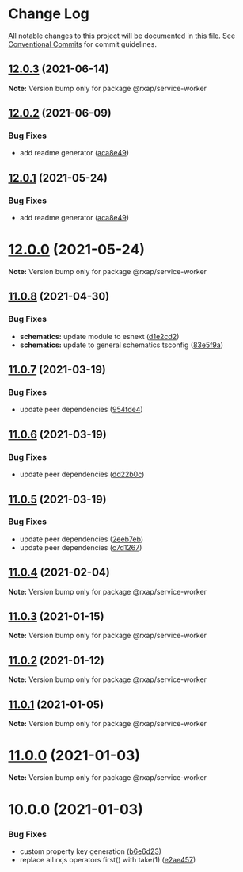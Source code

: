 # Change Log

All notable changes to this project will be documented in this file.
See [Conventional Commits](https://conventionalcommits.org) for commit guidelines.

## [12.0.3](https://gitlab.com/rxap/packages/compare/@rxap/service-worker@12.0.2...@rxap/service-worker@12.0.3) (2021-06-14)

**Note:** Version bump only for package @rxap/service-worker





## [12.0.2](https://gitlab.com/rxap/packages/compare/@rxap/service-worker@11.0.9...@rxap/service-worker@12.0.2) (2021-06-09)


### Bug Fixes

* add readme generator ([aca8e49](https://gitlab.com/rxap/packages/commit/aca8e495f06d81edf14e56fdd1e6a3c2d7de4c50))





## [12.0.1](https://gitlab.com/rxap/packages/compare/@rxap/service-worker@12.0.0...@rxap/service-worker@12.0.1) (2021-05-24)


### Bug Fixes

* add readme generator ([aca8e49](https://gitlab.com/rxap/packages/commit/aca8e495f06d81edf14e56fdd1e6a3c2d7de4c50))





# [12.0.0](https://gitlab.com/rxap/packages/compare/@rxap/service-worker@11.0.8...@rxap/service-worker@12.0.0) (2021-05-24)

**Note:** Version bump only for package @rxap/service-worker





## [11.0.8](https://gitlab.com/rxap/packages/compare/@rxap/service-worker@11.0.7...@rxap/service-worker@11.0.8) (2021-04-30)


### Bug Fixes

* **schematics:** update module to esnext ([d1e2cd2](https://gitlab.com/rxap/packages/commit/d1e2cd252f3866471935131187b3acaefe2cca82))
* **schematics:** update to general schematics tsconfig ([83e5f9a](https://gitlab.com/rxap/packages/commit/83e5f9a0cf1810686a503425d87a5e4ae30b8c84))





## [11.0.7](https://gitlab.com/rxap/packages/compare/@rxap/service-worker@11.0.6...@rxap/service-worker@11.0.7) (2021-03-19)


### Bug Fixes

* update peer dependencies ([954fde4](https://gitlab.com/rxap/packages/commit/954fde47836ff0c1f25a77c33ff871ddc7685b6c))





## [11.0.6](https://gitlab.com/rxap/packages/compare/@rxap/service-worker@11.0.5...@rxap/service-worker@11.0.6) (2021-03-19)


### Bug Fixes

* update peer dependencies ([dd22b0c](https://gitlab.com/rxap/packages/commit/dd22b0ce053bc266c7aea659a2faf3be39f424e7))





## [11.0.5](https://gitlab.com/rxap/packages/compare/@rxap/service-worker@11.0.4...@rxap/service-worker@11.0.5) (2021-03-19)


### Bug Fixes

* update peer dependencies ([2eeb7eb](https://gitlab.com/rxap/packages/commit/2eeb7eb85eedd6d610e855dc1724c7153cf01fd0))
* update peer dependencies ([c7d1267](https://gitlab.com/rxap/packages/commit/c7d12671f3efc198985cddee92caa2558e74b023))





## [11.0.4](https://gitlab.com/rxap/packages/compare/@rxap/service-worker@11.0.3...@rxap/service-worker@11.0.4) (2021-02-04)

**Note:** Version bump only for package @rxap/service-worker





## [11.0.3](https://gitlab.com/rxap/packages/compare/@rxap/service-worker@11.0.2...@rxap/service-worker@11.0.3) (2021-01-15)

**Note:** Version bump only for package @rxap/service-worker





## [11.0.2](https://gitlab.com/rxap/packages/compare/@rxap/service-worker@11.0.1...@rxap/service-worker@11.0.2) (2021-01-12)

**Note:** Version bump only for package @rxap/service-worker





## [11.0.1](https://gitlab.com/rxap/packages/compare/@rxap/service-worker@11.0.0...@rxap/service-worker@11.0.1) (2021-01-05)

**Note:** Version bump only for package @rxap/service-worker





# [11.0.0](https://gitlab.com/rxap/packages/compare/@rxap/service-worker@10.0.0...@rxap/service-worker@11.0.0) (2021-01-03)

**Note:** Version bump only for package @rxap/service-worker





# 10.0.0 (2021-01-03)


### Bug Fixes

* custom property key generation ([b6e6d23](https://gitlab.com/rxap/packages/commit/b6e6d23215f0b35e0de2d35003b186a3d435b8e4))
* replace all rxjs operators first() with take(1) ([e2ae457](https://gitlab.com/rxap/packages/commit/e2ae45771c8b01f30fc1a00f962e067d610296b7))
